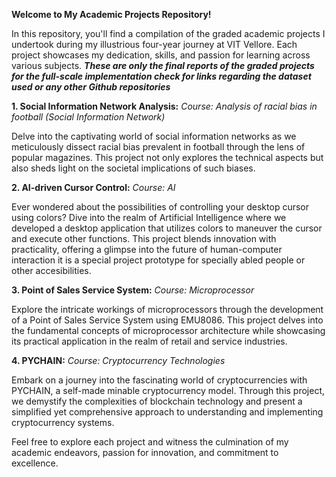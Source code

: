 **Welcome to My Academic Projects Repository!**

In this repository, you'll find a compilation of the graded academic projects I undertook during my illustrious four-year journey at VIT Vellore. Each project showcases my dedication, skills, and passion for learning across various subjects.
***These are only the final reports of the graded projects for the full-scale implementation check for links regarding the dataset used or any other Github repositories***

**1. Social Information Network Analysis:**
*Course: Analysis of racial bias in football (Social Information Network)*

Delve into the captivating world of social information networks as we meticulously dissect racial bias prevalent in football through the lens of popular magazines. This project not only explores the technical aspects but also sheds light on the societal implications of such biases.

**2. AI-driven Cursor Control:**
*Course: AI*

Ever wondered about the possibilities of controlling your desktop cursor using colors? Dive into the realm of Artificial Intelligence where we developed a desktop application that utilizes colors to maneuver the cursor and execute other functions. This project blends innovation with practicality, offering a glimpse into the future of human-computer interaction it is a special project prototype for specially abled people or other accesibilities.

**3. Point of Sales Service System:**
*Course: Microprocessor*

Explore the intricate workings of microprocessors through the development of a Point of Sales Service System using EMU8086. This project delves into the fundamental concepts of microprocessor architecture while showcasing its practical application in the realm of retail and service industries.

**4. PYCHAIN:**
*Course: Cryptocurrency Technologies*

Embark on a journey into the fascinating world of cryptocurrencies with PYCHAIN, a self-made minable cryptocurrency model. Through this project, we demystify the complexities of blockchain technology and present a simplified yet comprehensive approach to understanding and implementing cryptocurrency systems.

Feel free to explore each project and witness the culmination of my academic endeavors, passion for innovation, and commitment to excellence.

